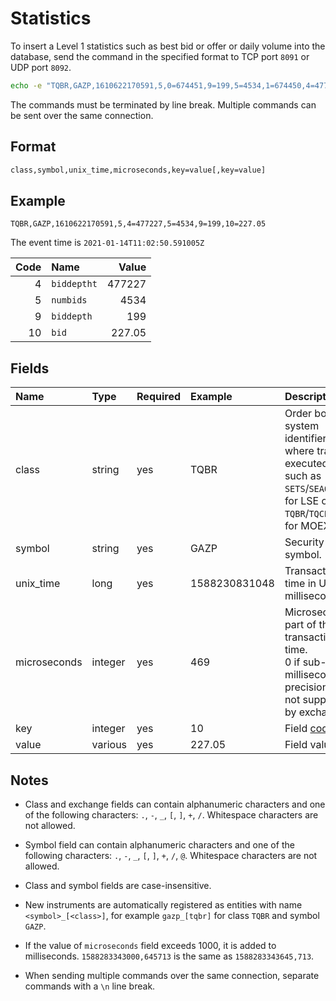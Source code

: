 # Statistics

To insert a Level 1 statistics such as best bid or offer or daily volume into the database, send the command in the specified format to TCP port `8091` or UDP port `8092`. 

```bash
echo -e "TQBR,GAZP,1610622170591,5,0=674451,9=199,5=4534,1=674450,4=477227,10=227.05" > /dev/tcp/atsd_hostname/8091
```

The commands must be terminated by line break. Multiple commands can be sent over the same connection.

## Format

```bash
class,symbol,unix_time,microseconds,key=value[,key=value]
```

## Example

```ls
TQBR,GAZP,1610622170591,5,4=477227,5=4534,9=199,10=227.05
```

The event time is `2021-01-14T11:02:50.591005Z`

|Code|Name|Value|
|---:|:---|---:|
|4 | `biddeptht` | 477227 |
|5 | `numbids` | 4534 |
|9 | `biddepth` | 199 |
|10 | `bid` | 227.05 |

## Fields

|Name|Type|Required|Example|Description|
|:---|:---|:---|:---|:---|
|class|string|yes|TQBR| Order book system identifier where trade is executed such as `SETS`/`SEAQ`/`IOB` for LSE or `TQBR`/`TQCB`/`CETS` for MOEX.|
|symbol|string|yes|GAZP| Security symbol.|
|unix_time|long|yes|1588230831048| Transaction time in Unix milliseconds.|
|microseconds|integer|yes|469| Microsecond part of the transaction time. <br>0 if sub-millisecond precision is not supported by exchange.|
|key|integer|yes|10|Field [code](./statistics.md)|
|value|various|yes|227.05|Field value|

## Notes

* Class and exchange fields can contain alphanumeric characters and one of the following characters: `.`, `-`, `_`, `[`, `]`, `+`, `/`. Whitespace characters are not allowed.

* Symbol field can contain alphanumeric characters and one of the following characters: `.`, `-`, `_`, `[`, `]`, `+`, `/`, `@`. Whitespace characters are not allowed.

* Class and symbol fields are case-insensitive.

* New instruments are automatically registered as entities with name `<symbol>_[<class>]`, for example `gazp_[tqbr]` for class `TQBR` and symbol `GAZP`.

* If the value of `microseconds` field exceeds 1000, it is added to milliseconds. `1588283343000,645713` is the same as `1588283343645,713`.

* When sending multiple commands over the same connection, separate commands with a `\n` line break.